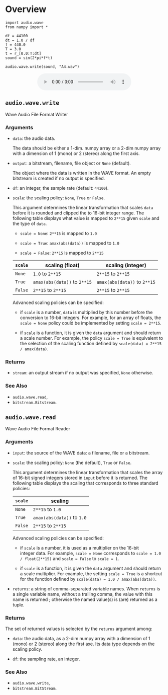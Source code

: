 Overview
==================================================================================

    import audio.wave
    from numpy import *

    df = 44100
    dt = 1.0 / df
    f = 440.0
    T = 3.0
    t = r_[0.0:T:dt]
    sound = sin(2*pi*f*t)

    audio.wave.write(sound, "A4.wav")

<div align=center>
<audio src="https://github.com/boisgera/audio.wave/blob/master/sounds/A4.wav?raw=true" controls>
</audio>
</div>


## `audio.wave.write`

Wave Audio File Format Writer

### Arguments


  - `data`: the audio data.

    The data should be either a 1-dim. numpy array or a 2-dim numpy 
    array with a dimension of 1 (mono) or 2 (stereo) along the first 
    axis. 

  - `output`: a bitstream, filename, file object or `None` (default).

    The object where the data is written in the WAVE format.
    An empty bitstream is created if no output is specified.

  - `df`: an integer, the sample rate (default: `44100`).

  - `scale`: the scaling policy: `None`, `True` or `False`.

    This argument determines the linear transformation that scales `data`
    before it is rounded and clipped the to 16-bit integer range.
    The following table displays what value is mapped to `2**15` 
    given `scale` and the type of `data`.

      - `scale = None`: `2**15` is mapped to `1.0`

      - `scale = True`: `amax(abs(data))` is mapped to `1.0`

      - `scale = False`: `2**15` is mapped to `2**15`


    `scale` |  scaling (float)              |  scaling (integer)
    --------|-------------------------------|-------------------------------
    `None`  |  `1.0` to `2**15`             |  `2**15` to `2**15`
    `True`  |  `amax(abs(data))` to `2**15` |  `amax(abs(data))` to `2**15`
    `False` |  `2**15` to `2**15`           |  `2**15` to `2**15`

    
    Advanced scaling policies can be specified: 

      - if `scale` is a number, `data` is multiplied by this number before
        the conversion to 16-bit integers. For example, for an array of floats,
        the `scale = None` policy could be implemented by setting 
        `scale = 2**15`.

      - if `scale` is a function, it is given the `data` argument and should
        return a scale number. 
        For example, the policy `scale = True` is equivalent to the selection
        of the scaling function defined by `scale(data) = 2**15 / amax(data)`.

### Returns

  - `stream`: an output stream if no output was specified, `None` otherwise.

### See Also

  - `audio.wave.read`,
  - `bitstream.Bitstream`.  

## `audio.wave.read`

Wave Audio File Format Reader

### Arguments

  - `input`: the source of the WAVE data: a filename, file or a bitstream.
    
  - `scale`: the scaling policy: `None` (the default), `True` or `False`.

    This argument determines the linear transformation that scales
    the array of 16-bit signed integers stored in `input` before it is
    returned.
    The following table displays the scaling that corresponds to three
    standard policies:


    `scale` |  scaling      
    --------|------------------------------
    `None`  | `2**15` to `1.0`            
    `True`  | `amax(abs(data))` to `1.0` 
    `False` | `2**15` to `2**15`         

    Advanced scaling policies can be specified: 

      - if `scale` is a number, it is used as a multiplier on the 16-bit  
        integer data. For example, `scale = None` corresponds to 
        `scale = 1.0 / float(2**15)` and `scale = False` to `scale = 1`.

      - if `scale` is a function, it is given the `data` argument and should
        return a scale multiplier. For example, the setting `scale = True` 
        is a shortcut for the function defined by `scale(data) = 1.0 / amax(abs(data))`.

  - `returns`: a string of comma-separated variable names.
    When `returns` is a single variable name, without a trailing comma, the
    value with this name is returned ; otherwise the named value(s) is (are) 
    returned as a tuple.
    
### Returns

The set of returned values is selected by the `returns` argument among:

  - `data`: the audio data, as a 2-dim numpy array with a dimension of 1 
     (mono) or 2 (stereo) along the first axe. Its data type depends on
     the scaling policy.

  - `df`: the sampling rate, an integer.

### See Also


  - `audio.wave.write`,
  - `bitstream.BitStream`.

